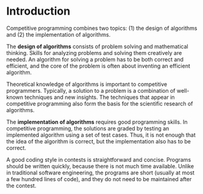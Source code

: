 # Introduction

Competitive programming combines two topics: \(1\) the design of algorithms and \(2\) the implementation of algorithms.

The **design of algorithms** consists of problem solving and mathematical thinking. Skills for analyzing problems and solving them creatively are needed. An algorithm for solving a problem has to be both correct and efficient, and the core of the problem is often about inventing an efficient algorithm.

Theoretical knowledge of algorithms is important to competitive programmers. Typically, a solution to a problem is a combination of well-known techniques and new insights. The techniques that appear in competitive programming also form the basis for the scientific research of algorithms.

The **implementation of algorithms** requires good programming skills. In competitive programming, the solutions are graded by testing an implemented algorithm using a set of test cases. Thus, it is not enough that the idea of the algorithm is correct, but the implementation also has to be correct.

A good coding style in contests is straightforward and concise. Programs should be written quickly, because there is not much time available. Unlike in traditional software engineering, the programs are short \(usually at most a few hundred lines of code\), and they do not need to be maintained after the contest.


